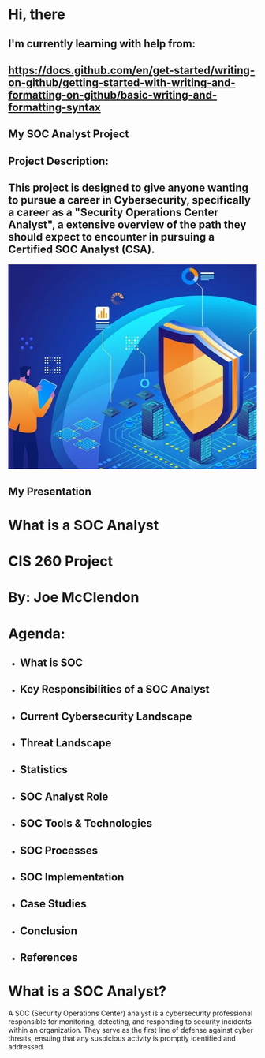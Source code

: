 # Hi, there
## I'm currently learning with help from: 
## https://docs.github.com/en/get-started/writing-on-github/getting-started-with-writing-and-formatting-on-github/basic-writing-and-formatting-syntax 
## My SOC Analyst Project
## Project Description: 
## This project is designed to give anyone wanting to pursue a career in Cybersecurity, specifically a career as a "Security Operations Center Analyst", a extensive overview of the path they should expect to encounter in pursuing a Certified SOC Analyst (CSA).  
![SOC Pic](https://github.com/Chillyjhm23/chilly-world/blob/main/SOC-analyst%20pic.jpg)
## My Presentation

# What is a SOC Analyst

# CIS 260 Project


# By: Joe McClendon




# Agenda:

- ## What is SOC 
- ## Key Responsibilities of a SOC Analyst 
- ## Current Cybersecurity Landscape
- ## Threat Landscape
- ## Statistics
- ## SOC Analyst Role
- ## SOC Tools & Technologies
- ## SOC Processes
- ## SOC Implementation
- ## Case Studies
- ## Conclusion 
- ## References 

# What is a SOC Analyst?

A SOC (Security Operations Center) analyst is a cybersecurity professional responsible for monitoring, detecting, and responding to security incidents within an organization. They serve as the first line of defense against cyber threats, ensuing that any suspicious activity is promptly identified and addressed.

